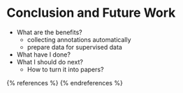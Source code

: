 # Conclusion and Future Work
- What are the benefits?
    - collecting annotations automatically
    - prepare data for supervised data
- What have I done?
- What I should do next?
    - How to turn it into papers?


<!-- plugin https://www.npmjs.com/package/gitbook-plugin-bibtex-citation -->
{% references %} {% endreferences %}
